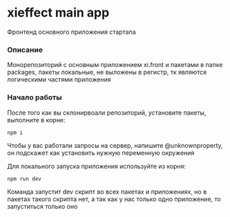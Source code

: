 # xieffect main app

Фронтенд основного приложения стартапа

### Описание

Монорепозиторий с основным приложением xi.front и пакетами в папке packages, пакеты локальные, не выложены в регистр, тк являются логическими частями приложения

### Начало работы

После того как вы склонирвоали репозиторий, установите пакеты, выполните в корне:

```
npm i
```

Чтобы у вас работали запросы на сервер, напишите @unknownproperty, он подскажет как установить нужную переменную окружения

Для локального запуска приложения используйте из корня:

```
npm run dev
```

Команда запустит dev скрипт во всех пакетах и приложениях, но в пакетах такого скрипта нет, а так как у нас только одно приложение, то запуститься только оно
